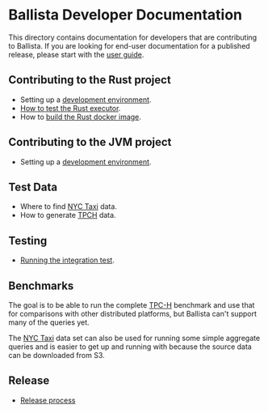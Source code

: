 # Ballista Developer Documentation

This directory contains documentation for developers that are contributing to Ballista. If you are looking for 
end-user documentation for a published release, please start with the [user guide](https://ballistacompute.org/docs/).

## Contributing to the Rust project

- Setting up a [development environment](dev-env-rust.md).
- [How to test the Rust executor](testing-rust-executor.md).
- How to [build the Rust docker image](rust-docker.md).

## Contributing to the JVM project

- Setting up a [development environment](dev-env-jvm.md).

## Test Data

- Where to find [NYC Taxi](nyctaxi.md) data.
- How to generate [TPCH](tpch.md) data.

## Testing

- [Running the integration test](integration-testing.md).

## Benchmarks

The goal is to be able to run the complete [TPC-H](tpch.md) benchmark and use that for comparisons with other 
distributed platforms, but Ballista can't support many of the queries yet.

The [NYC Taxi](nyctaxi.md) data set can also be used for running some simple aggregate queries and is easier to get up and 
running with because the source data can be downloaded from S3.

## Release

- [Release process](release-process.md)



